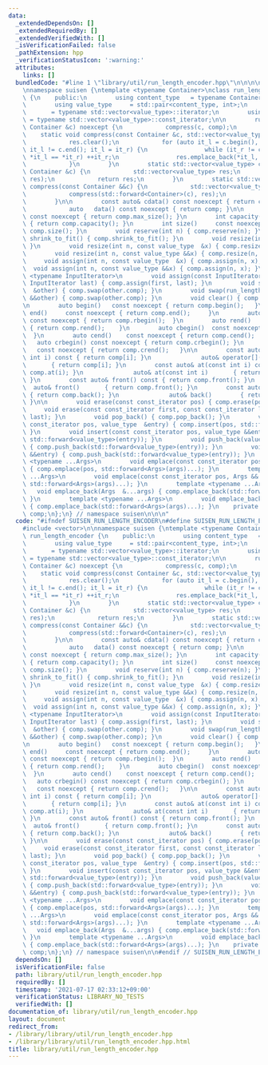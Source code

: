 ```yaml
---
data:
  _extendedDependsOn: []
  _extendedRequiredBy: []
  _extendedVerifiedWith: []
  _isVerificationFailed: false
  _pathExtension: hpp
  _verificationStatusIcon: ':warning:'
  attributes:
    links: []
  bundledCode: "#line 1 \"library/util/run_length_encoder.hpp\"\n\n\n\n#include <vector>\n\
    \nnamespace suisen {\ntemplate <typename Container>\nclass run_length_encoder\
    \ {\n    public:\n        using content_type   = typename Container::value_type;\n\
    \        using value_type     = std::pair<content_type, int>;\n        using iterator\
    \       = typename std::vector<value_type>::iterator;\n        using const_iterator\
    \ = typename std::vector<value_type>::const_iterator;\n\n        run_length_encoder(const\
    \ Container &c) noexcept {\n            compress(c, comp);\n        }\n\n    \
    \    static void compress(const Container &c, std::vector<value_type> &res) {\n\
    \            res.clear();\n            for (auto it_l = c.begin(), it_r = c.begin();\
    \ it_l != c.end(); it_l = it_r) {\n                while (it_r != c.end() and\
    \ *it_l == *it_r) ++it_r;\n                res.emplace_back(*it_l, it_r - it_l);\n\
    \            }\n        }\n        static std::vector<value_type> compress(const\
    \ Container &c) {\n            std::vector<value_type> res;\n            compress(std::forward<Container>(c),\
    \ res);\n            return res;\n        }\n        static std::vector<value_type>\
    \ compress(const Container &&c) {\n            std::vector<value_type> res;\n\
    \            compress(std::forward<Container>(c), res);\n            return res;\n\
    \        }\n\n        const auto& cdata() const noexcept { return comp; }\n  \
    \            auto   data() const noexcept { return comp; }\n\n        int max_size()\
    \ const noexcept { return comp.max_size(); }\n        int capacity() const noexcept\
    \ { return comp.capacity(); }\n        int size()     const noexcept { return\
    \ comp.size(); }\n        void reserve(int n) { comp.reserve(n); }\n        void\
    \ shrink_to_fit() { comp.shrink_to_fit(); }\n        void resize(int n) { comp.resize();\
    \ }\n        void resize(int n, const value_type  &x) { comp.resize(n, x); }\n\
    \        void resize(int n, const value_type &&x) { comp.resize(n, x); }\n   \
    \     void assign(int n, const value_type  &x) { comp.assign(n, x); }\n      \
    \  void assign(int n, const value_type &&x) { comp.assign(n, x); }\n        template\
    \ <typename InputIterator>\n        void assign(const InputIterator first, const\
    \ InputIterator last) { comp.assign(first, last); }\n        void swap(run_length_encoder<Container>\
    \  &other) { comp.swap(other.comp); }\n        void swap(run_length_encoder<Container>\
    \ &&other) { comp.swap(other.comp); }\n        void clear() { comp.clear(); }\n\
    \n        auto begin()   const noexcept { return comp.begin();   }\n        auto\
    \ end()     const noexcept { return comp.end();     }\n        auto rbegin() \
    \ const noexcept { return comp.rbegin();  }\n        auto rend()    const noexcept\
    \ { return comp.rend();    }\n        auto cbegin()  const noexcept { return comp.cbegin();\
    \  }\n        auto cend()    const noexcept { return comp.cend();    }\n     \
    \   auto crbegin() const noexcept { return comp.crbegin(); }\n        auto crend()\
    \   const noexcept { return comp.crend();   }\n\n        const auto& operator[](const\
    \ int i) const { return comp[i]; }\n              auto& operator[](const int i)\
    \       { return comp[i]; }\n        const auto& at(const int i) const { return\
    \ comp.at(i); }\n              auto& at(const int i)       { return comp.at(i);\
    \ }\n        const auto& front() const { return comp.front(); }\n            \
    \  auto& front()       { return comp.front(); }\n        const auto& back()  const\
    \ { return comp.back(); }\n              auto& back()        { return comp.back();\
    \ }\n\n        void erase(const const_iterator pos) { comp.erase(pos); }\n   \
    \     void erase(const const_iterator first, const const_iterator last) { comp.erase(first,\
    \ last); }\n        void pop_back() { comp.pop_back(); }\n        void insert(const\
    \ const_iterator pos, value_type  &entry) { comp.insert(pos, std::forward<value_type>(entry));\
    \ }\n        void insert(const const_iterator pos, value_type &&entry) { comp.insert(pos,\
    \ std::forward<value_type>(entry)); }\n        void push_back(value_type  &entry)\
    \ { comp.push_back(std::forward<value_type>(entry)); }\n        void push_back(value_type\
    \ &&entry) { comp.push_back(std::forward<value_type>(entry)); }\n        template\
    \ <typename ...Args>\n        void emplace(const const_iterator pos, Args  &...args)\
    \ { comp.emplace(pos, std::forward<Args>(args)...); }\n        template <typename\
    \ ...Args>\n        void emplace(const const_iterator pos, Args &&...args) { comp.emplace(pos,\
    \ std::forward<Args>(args)...); }\n        template <typename ...Args>\n     \
    \   void emplace_back(Args  &...args) { comp.emplace_back(std::forward<Args>(args)...);\
    \ }\n        template <typename ...Args>\n        void emplace_back(Args &&...args)\
    \ { comp.emplace_back(std::forward<Args>(args)...); }\n    private:\n        std::vector<value_type>\
    \ comp;\n};\n} // namespace suisen\n\n\n"
  code: "#ifndef SUISEN_RUN_LENGTH_ENCODER\n#define SUISEN_RUN_LENGTH_ENCODER\n\n\
    #include <vector>\n\nnamespace suisen {\ntemplate <typename Container>\nclass\
    \ run_length_encoder {\n    public:\n        using content_type   = typename Container::value_type;\n\
    \        using value_type     = std::pair<content_type, int>;\n        using iterator\
    \       = typename std::vector<value_type>::iterator;\n        using const_iterator\
    \ = typename std::vector<value_type>::const_iterator;\n\n        run_length_encoder(const\
    \ Container &c) noexcept {\n            compress(c, comp);\n        }\n\n    \
    \    static void compress(const Container &c, std::vector<value_type> &res) {\n\
    \            res.clear();\n            for (auto it_l = c.begin(), it_r = c.begin();\
    \ it_l != c.end(); it_l = it_r) {\n                while (it_r != c.end() and\
    \ *it_l == *it_r) ++it_r;\n                res.emplace_back(*it_l, it_r - it_l);\n\
    \            }\n        }\n        static std::vector<value_type> compress(const\
    \ Container &c) {\n            std::vector<value_type> res;\n            compress(std::forward<Container>(c),\
    \ res);\n            return res;\n        }\n        static std::vector<value_type>\
    \ compress(const Container &&c) {\n            std::vector<value_type> res;\n\
    \            compress(std::forward<Container>(c), res);\n            return res;\n\
    \        }\n\n        const auto& cdata() const noexcept { return comp; }\n  \
    \            auto   data() const noexcept { return comp; }\n\n        int max_size()\
    \ const noexcept { return comp.max_size(); }\n        int capacity() const noexcept\
    \ { return comp.capacity(); }\n        int size()     const noexcept { return\
    \ comp.size(); }\n        void reserve(int n) { comp.reserve(n); }\n        void\
    \ shrink_to_fit() { comp.shrink_to_fit(); }\n        void resize(int n) { comp.resize();\
    \ }\n        void resize(int n, const value_type  &x) { comp.resize(n, x); }\n\
    \        void resize(int n, const value_type &&x) { comp.resize(n, x); }\n   \
    \     void assign(int n, const value_type  &x) { comp.assign(n, x); }\n      \
    \  void assign(int n, const value_type &&x) { comp.assign(n, x); }\n        template\
    \ <typename InputIterator>\n        void assign(const InputIterator first, const\
    \ InputIterator last) { comp.assign(first, last); }\n        void swap(run_length_encoder<Container>\
    \  &other) { comp.swap(other.comp); }\n        void swap(run_length_encoder<Container>\
    \ &&other) { comp.swap(other.comp); }\n        void clear() { comp.clear(); }\n\
    \n        auto begin()   const noexcept { return comp.begin();   }\n        auto\
    \ end()     const noexcept { return comp.end();     }\n        auto rbegin() \
    \ const noexcept { return comp.rbegin();  }\n        auto rend()    const noexcept\
    \ { return comp.rend();    }\n        auto cbegin()  const noexcept { return comp.cbegin();\
    \  }\n        auto cend()    const noexcept { return comp.cend();    }\n     \
    \   auto crbegin() const noexcept { return comp.crbegin(); }\n        auto crend()\
    \   const noexcept { return comp.crend();   }\n\n        const auto& operator[](const\
    \ int i) const { return comp[i]; }\n              auto& operator[](const int i)\
    \       { return comp[i]; }\n        const auto& at(const int i) const { return\
    \ comp.at(i); }\n              auto& at(const int i)       { return comp.at(i);\
    \ }\n        const auto& front() const { return comp.front(); }\n            \
    \  auto& front()       { return comp.front(); }\n        const auto& back()  const\
    \ { return comp.back(); }\n              auto& back()        { return comp.back();\
    \ }\n\n        void erase(const const_iterator pos) { comp.erase(pos); }\n   \
    \     void erase(const const_iterator first, const const_iterator last) { comp.erase(first,\
    \ last); }\n        void pop_back() { comp.pop_back(); }\n        void insert(const\
    \ const_iterator pos, value_type  &entry) { comp.insert(pos, std::forward<value_type>(entry));\
    \ }\n        void insert(const const_iterator pos, value_type &&entry) { comp.insert(pos,\
    \ std::forward<value_type>(entry)); }\n        void push_back(value_type  &entry)\
    \ { comp.push_back(std::forward<value_type>(entry)); }\n        void push_back(value_type\
    \ &&entry) { comp.push_back(std::forward<value_type>(entry)); }\n        template\
    \ <typename ...Args>\n        void emplace(const const_iterator pos, Args  &...args)\
    \ { comp.emplace(pos, std::forward<Args>(args)...); }\n        template <typename\
    \ ...Args>\n        void emplace(const const_iterator pos, Args &&...args) { comp.emplace(pos,\
    \ std::forward<Args>(args)...); }\n        template <typename ...Args>\n     \
    \   void emplace_back(Args  &...args) { comp.emplace_back(std::forward<Args>(args)...);\
    \ }\n        template <typename ...Args>\n        void emplace_back(Args &&...args)\
    \ { comp.emplace_back(std::forward<Args>(args)...); }\n    private:\n        std::vector<value_type>\
    \ comp;\n};\n} // namespace suisen\n\n#endif // SUISEN_RUN_LENGTH_ENCODER"
  dependsOn: []
  isVerificationFile: false
  path: library/util/run_length_encoder.hpp
  requiredBy: []
  timestamp: '2021-07-17 02:33:12+09:00'
  verificationStatus: LIBRARY_NO_TESTS
  verifiedWith: []
documentation_of: library/util/run_length_encoder.hpp
layout: document
redirect_from:
- /library/library/util/run_length_encoder.hpp
- /library/library/util/run_length_encoder.hpp.html
title: library/util/run_length_encoder.hpp
---
```


